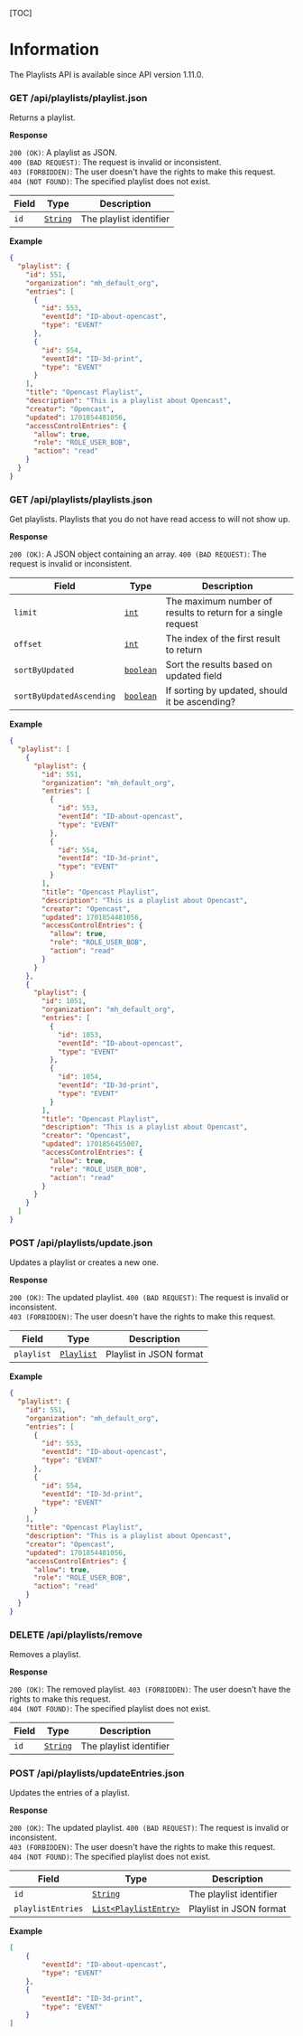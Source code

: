 [TOC]

# Information

The Playlists API is available since API version 1.11.0.

### GET /api/playlists/playlist.json

Returns a playlist.

__Response__

`200 (OK)`: A playlist as JSON.  
`400 (BAD REQUEST)`: The request is invalid or inconsistent.  
`403 (FORBIDDEN)`: The user doesn't have the rights to make this request.  
`404 (NOT FOUND)`: The specified playlist does not exist.

| Field              | Type                          | Description                                               |
|--------------------|-------------------------------|-----------------------------------------------------------|
| `id`               | [`String`](types.md#basic)    | The playlist identifier                                   |


__Example__

```json
{
  "playlist": {
    "id": 551,
    "organization": "mh_default_org",
    "entries": [
      {
        "id": 553,
        "eventId": "ID-about-opencast",
        "type": "EVENT"
      },
      {
        "id": 554,
        "eventId": "ID-3d-print",
        "type": "EVENT"
      }
    ],
    "title": "Opencast Playlist",
    "description": "This is a playlist about Opencast",
    "creator": "Opencast",
    "updated": 1701854481056,
    "accessControlEntries": {
      "allow": true,
      "role": "ROLE_USER_BOB",
      "action": "read"
    }
  }
}
```

### GET /api/playlists/playlists.json

Get playlists. Playlists that you do not have read access to will not show up.

__Response__

`200 (OK)`: A JSON object containing an array.
`400 (BAD REQUEST)`: The request is invalid or inconsistent.

| Field                    | Type                          | Description                                                  |
|--------------------------|-------------------------------|--------------------------------------------------------------|
| `limit`                  | [`int`](types.md#basic)       | The maximum number of results to return for a single request |
| `offset`                 | [`int`](types.md#basic)       | The index of the first result to return                      |
| `sortByUpdated`          | [`boolean`](types.md#basic)   | Sort the results based on updated field                      |
| `sortByUpdatedAscending` | [`boolean`](types.md#basic)   | If sorting by updated, should it be ascending?               |

__Example__

```json
{
  "playlist": [
    {
      "playlist": {
        "id": 551,
        "organization": "mh_default_org",
        "entries": [
          {
            "id": 553,
            "eventId": "ID-about-opencast",
            "type": "EVENT"
          },
          {
            "id": 554,
            "eventId": "ID-3d-print",
            "type": "EVENT"
          }
        ],
        "title": "Opencast Playlist",
        "description": "This is a playlist about Opencast",
        "creator": "Opencast",
        "updated": 1701854481056,
        "accessControlEntries": {
          "allow": true,
          "role": "ROLE_USER_BOB",
          "action": "read"
        }
      }
    },
    {
      "playlist": {
        "id": 1051,
        "organization": "mh_default_org",
        "entries": [
          {
            "id": 1053,
            "eventId": "ID-about-opencast",
            "type": "EVENT"
          },
          {
            "id": 1054,
            "eventId": "ID-3d-print",
            "type": "EVENT"
          }
        ],
        "title": "Opencast Playlist",
        "description": "This is a playlist about Opencast",
        "creator": "Opencast",
        "updated": 1701856455007,
        "accessControlEntries": {
          "allow": true,
          "role": "ROLE_USER_BOB",
          "action": "read"
        }
      }
    }
  ]
}
```

### POST /api/playlists/update.json

Updates a playlist or creates a new one.

__Response__

`200 (OK)`: The updated playlist.
`400 (BAD REQUEST)`: The request is invalid or inconsistent.  
`403 (FORBIDDEN)`: The user doesn't have the rights to make this request.  

| Field       | Type                            | Description             |
|-------------|---------------------------------|-------------------------|
| `playlist`  | [`Playlist`](types.md#Playlist) | Playlist in JSON format |


__Example__

```json
{
  "playlist": {
    "id": 551,
    "organization": "mh_default_org",
    "entries": [
      {
        "id": 553,
        "eventId": "ID-about-opencast",
        "type": "EVENT"
      },
      {
        "id": 554,
        "eventId": "ID-3d-print",
        "type": "EVENT"
      }
    ],
    "title": "Opencast Playlist",
    "description": "This is a playlist about Opencast",
    "creator": "Opencast",
    "updated": 1701854481056,
    "accessControlEntries": {
      "allow": true,
      "role": "ROLE_USER_BOB",
      "action": "read"
    }
  }
}
```

### DELETE /api/playlists/remove

Removes a playlist.

__Response__

`200 (OK)`: The removed playlist.
`403 (FORBIDDEN)`: The user doesn't have the rights to make this request.  
`404 (NOT FOUND)`: The specified playlist does not exist.

| Field | Type                         | Description             |
|-------|------------------------------|-------------------------|
| `id`  | [`String`](types.md#basic)   | The playlist identifier |


### POST /api/playlists/updateEntries.json

Updates the entries of a playlist.

__Response__

`200 (OK)`: The updated playlist.
`400 (BAD REQUEST)`: The request is invalid or inconsistent.  
`403 (FORBIDDEN)`: The user doesn't have the rights to make this request.  
`404 (NOT FOUND)`: The specified playlist does not exist.

| Field             | Type                                            | Description             |
|-------------------|-------------------------------------------------|-------------------------|
| `id`              | [`String`](types.md#basic)                      | The playlist identifier |
| `playlistEntries` | [`List<PlaylistEntry>`](types.md#PlaylistEntry) | Playlist in JSON format |


__Example__

```json
[
    {
        "eventId": "ID-about-opencast",
        "type": "EVENT"
    },
    {
        "eventId": "ID-3d-print",
        "type": "EVENT"
    }
]
```
